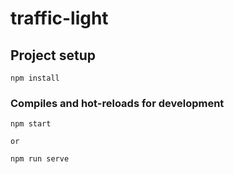 # traffic-light

## Project setup
```
npm install
```

### Compiles and hot-reloads for development
```
npm start

or

npm run serve
```
